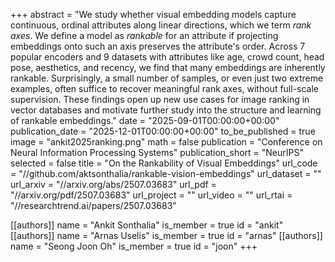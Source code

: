 +++
abstract = "We study whether visual embedding models capture continuous, ordinal attributes along linear directions, which we term _rank axes_. We define a model as _rankable_ for an attribute if projecting embeddings onto such an axis preserves the attribute's order. Across 7 popular encoders and 9 datasets with attributes like age, crowd count, head pose, aesthetics, and recency, we find that many embeddings are inherently rankable. Surprisingly, a small number of samples, or even just two extreme examples, often suffice to recover meaningful rank axes, without full-scale supervision. These findings open up new use cases for image ranking in vector databases and motivate further study into the structure and learning of rankable embeddings."
date = "2025-09-01T00:00:00+00:00"
publication_date = "2025-12-01T00:00:00+00:00"
to_be_published = true
image = "ankit2025ranking.png"
math = false
publication = "Conference on Neural Information Processing Systems"
publication_short = "NeurIPS"
selected = false
title = "On the Rankability of Visual Embeddings"
url_code = "//github.com/aktsonthalia/rankable-vision-embeddings"
url_dataset = ""
url_arxiv = "//arxiv.org/abs/2507.03683"
url_pdf = "//arxiv.org/pdf/2507.03683"
url_project = ""
url_video = ""
url_rtai = "//researchtrend.ai/papers/2507.03683"

[[authors]]
    name = "Ankit Sonthalia"
    is_member = true
    id = "ankit"
[[authors]]
    name = "Arnas Uselis"
    is_member = true
    id = "arnas"
[[authors]]
    name = "Seong Joon Oh"
    is_member = true
    id = "joon"
+++
